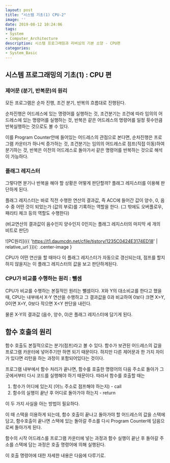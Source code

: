 ```yaml
---
layout: post
title: "시스템 기초(1) CPU-2"
image: ''
date: 2019-08-12 10:24:06
tags: 
- System
- Computer_Architecture
description: 시스템 프로그래밍과 리버싱의 기본 소양 - CPU편
categories:
- System_Basic
---
```



## 시스템 프로그래밍의 기초(1) : CPU 편

### 제어문 (분기, 반복문)의 원리

모든 프로그램은 순차 진행, 조건 분기, 반복의 흐름대로 진행된다.

순차진행은 어드레스에 있는 명령어를 실행하는 것,
조건분기는 조건에 따라 임의의 어드레스에 있는 명령어를 실행하는 것,
반복은 같은 어드레스의 명령어를 일정 횟수만큼 반복실행하는 것으로도 볼 수 있다.

이를 Program Counter안에 들어있는 어드레스의 관점으로 본다면,
순차진행은 프로그램 카운터가 하나씩 증가하는 것, 
조건분기는 임의의 어드레스로 점프(직접 이동)하여 분기하는 것,
반복은 이전의 어드레스로 돌아가서 같은 명령어를 반복하는 것으로 해석이 가능하다.

### 플래그 레지스터

그렇다면 분기나 반복을 해야 할 상황은 어떻게 판단할까?
플래그 레지스터를 이용해 판단하게 된다.

플래그 레지스터는 바로 직전 수행한 연산의 결과값, 즉 ACC에 들어간 값이 양수, 0, 음수 중 어떤 것이 되었는가 (값의 부로)를 기록하는 역할을 한다. (그 밖에도 오버플로우, 패리티 체크 등의 역할도 수행한다)

(비교연산의 결과값이 음수인지 양수인지 0인지는 플래그 레지스터의 마지막 세 개의 비트로 판단)

![PC원리]({{ 'https://t1.daumcdn.net/cfile/tistory/1235C0424E3174ED18' | relative_url }}){: .center-image }


CPU가 어떤 연산을 할 때마다 이 플래그 레지스터가 자동으로 갱신되는데, 점프를 할지 하지 않을지는 이 플래그 레지스터의 값을 보고 판단하게된다.

### CPU가 비교를 수행하는 원리 : 뺄셈

CPU가 비교를 수행하는 본질적인 원리는 뺄셈이다.
X와 Y의 대소비교를 한다고 했을 때, CPU는 내부에서 X-Y 연산을 수행하고 그 결과값을 0과 비교하여 0보다 크면 X>Y, 0이면 X=Y, 0보다 작으면 X<Y 판단을 내린다.

물론 X-Y의 결과값 (음수, 양수, 0)은 플래그 레지스터에 담기게 된다.

## 함수 호출의 원리

함수 호출도 본질적으로는 분기(점프)라고 볼 수 있다.
함수가 보관된 어드레스의 값을 프로그램 카운터에 넣어주기만 하면 되기 때문이다. 
하지만 다른 제어문과 한 가지 차이가 있다면 리턴을 하는 과정이 포함되어있다는 것이다.

프로그램 내부에서 함수 처리가 끝나면, 함수를 호출한 명령어의 다음 주소로 돌아가 그 곳에서부터 다시 코드를 실행해야 하기 때문이다. 따라서 함수를 호출할 때는 
1. 함수가 어디에 있는지 (어느 주소로 점프해야 하는지) - call
2. 함수의 실행이 끝난 후 어디로 돌아가야 하는지 - return

이 두 가지 사실을 아는 방법이 필요하다.

이 때 스택을 이용하게 되는데, 함수 호출이 끝나고 돌아가야 할 어드레스의 값을 스택에 담고, 함수호출이 끝나면 스택에 있는 돌아갈 주소를 다시 Program Counter에 담음으로써 돌아가게 된다.

함수의 시작 어드레스를 프로그램 카운터에 넣는 과정과 함수 실행이 끝난 후 돌아갈 주소를 스택에 담는 과정은 호출 명령어에 의해 실행된다.

이 호출 명령어에 대한 자세한 내용은 다음에 다루기로.